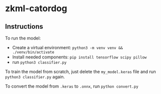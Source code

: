 # zkml-catordog

## Instructions
To run the model:
- Create a virtual environment: `python3 -m venv venv && ./venv/bin/activate`
- Install needed components: `pip install tensorflow scipy pillow`
- run `python3 classifier.py`

To train the model from scratch, just delete the `my_model.keras` file and run `python3 classifier.py` again.

To convert the model from `.keras` to `.onnx`, run `python convert.py`